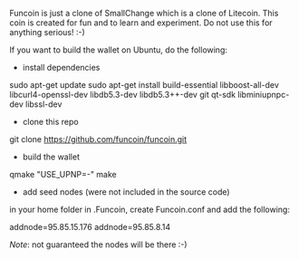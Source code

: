 Funcoin is just a clone of SmallChange which is a clone of Litecoin. This coin is created for fun and to learn and experiment. Do not use this for anything serious! :-)

If you want to build the wallet on Ubuntu, do the following:

- install dependencies

sudo apt-get update
sudo apt-get install build-essential libboost-all-dev libcurl4-openssl-dev libdb5.3-dev libdb5.3++-dev git qt-sdk libminiupnpc-dev libssl-dev

- clone this repo

git clone https://github.com/funcoin/funcoin.git

- build the wallet

qmake "USE_UPNP=-"
make

- add seed nodes (were not included in the source code)

in your home folder in .Funcoin, create Funcoin.conf and add the following:

addnode=95.85.15.176
addnode=95.85.8.14

*Note*: not guaranteed the nodes will be there :-)
